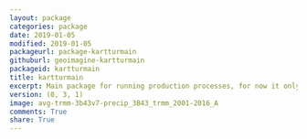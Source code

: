 ```yaml
---
layout: package
categories: package
date: 2019-01-05
modified: 2019-01-05
packageurl: package-kartturmain
githuburl: geoimagine-kartturmain
packageid: kartturmain
title: kartturmain
excerpt: Main package for running production processes, for now it only works by calling xml scripts.
version: (0, 3, 1)
image: avg-trmm-3b43v7-precip_3B43_trmm_2001-2016_A
comments: True
share: True
---
```

